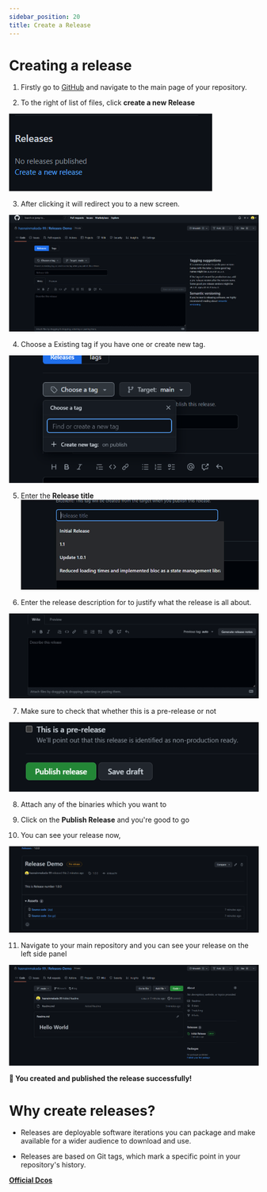```yaml
---
sidebar_position: 20
title: Create a Release
---
```


# Creating a release

1. Firstly go to [GitHub](https://github.com) and navigate to the main page of your repository.

2. To the right of list of files, click **create a new Release**

![Img1](https://raw.githubusercontent.com/hasnainmakada-99/Releases-Demo/main/.github/images/OS%20Images/Img1.png)

3. After clicking it will redirect you to a new screen.

![Img2](https://raw.githubusercontent.com/hasnainmakada-99/Releases-Demo/main/.github/images/OS%20Images/Img2.png)

4. Choose a Existing tag if you have one or create new tag.

![Img3](https://raw.githubusercontent.com/hasnainmakada-99/Releases-Demo/main/.github/images/OS%20Images/Img3.png)

5. Enter the **Release title**
![Img4](https://raw.githubusercontent.com/hasnainmakada-99/Releases-Demo/main/.github/images/OS%20Images/Img4.png)

6. Enter the release description for to justify what the release is all about.
   
![Img5](https://raw.githubusercontent.com/hasnainmakada-99/Releases-Demo/main/.github/images/OS%20Images/Img5.png)

7. Make sure to check that whether this is a pre-release or not

![Img6](https://raw.githubusercontent.com/hasnainmakada-99/Releases-Demo/main/.github/images/OS%20Images/Img6.png)

8. Attach any of the binaries which you want to
   
9.  Click on the **Publish Release** and you're good to go

10. You can see your release now,

![Img7](https://raw.githubusercontent.com/hasnainmakada-99/Releases-Demo/main/.github/images/OS%20Images/Img7.png)

11. Navigate to your main repository and you can see your release on the left side panel

![Img8](https://raw.githubusercontent.com/hasnainmakada-99/Releases-Demo/main/.github/images/OS%20Images/Img8.png)

**🥳 You created and published the release successfully!**

# Why create releases?

- Releases are deployable software iterations you can package and make available for a wider audience to download and use. 

- Releases are based on Git tags, which mark a specific point in your repository's history.

**[Official Dcos](https://docs.github.com/en/repositories/releasing-projects-on-github/about-releases)**

